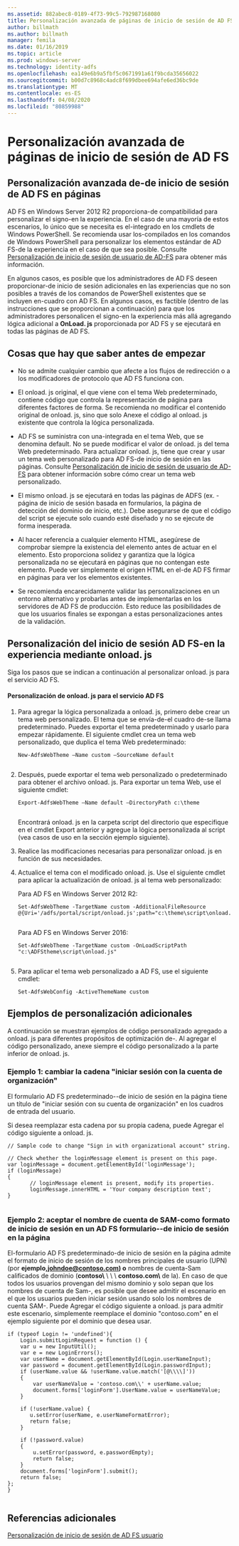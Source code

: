 ```yaml
---
ms.assetid: 882abec8-0189-4f73-99c5-792987168080
title: Personalización avanzada de páginas de inicio de sesión de AD FS
author: billmath
ms.author: billmath
manager: femila
ms.date: 01/16/2019
ms.topic: article
ms.prod: windows-server
ms.technology: identity-adfs
ms.openlocfilehash: ea149e6b9a5fbf5c0671991a61f9bcda35656022
ms.sourcegitcommit: b00d7c8968c4adc8f699dbee694afe6ed36bc9de
ms.translationtype: MT
ms.contentlocale: es-ES
ms.lasthandoff: 04/08/2020
ms.locfileid: "80859988"
---
```

# <a name="advanced-customization-of-ad-fs-sign-in-pages"></a>Personalización avanzada de páginas de inicio de sesión de AD FS

  
## <a name="advanced-customization-of-ad-fs-sign-in-pages"></a>Personalización avanzada de\-de inicio de sesión de AD FS en páginas  
AD FS en Windows Server 2012 R2 proporciona\-de compatibilidad para personalizar el signo\-en la experiencia. En el caso de una mayoría de estos escenarios, lo único que se necesita es el\-integrado en los cmdlets de Windows PowerShell.  Se recomienda usar los\-compilados en los comandos de Windows PowerShell para personalizar los elementos estándar de AD FS\-de la experiencia en el caso de que sea posible.  Consulte [Personalización de inicio de sesión de usuario de AD-FS](AD-FS-user-sign-in-customization.md) para obtener más información.  
  
En algunos casos, es posible que los administradores de AD FS deseen proporcionar\-de inicio de sesión adicionales en las experiencias que no son posibles a través de los comandos de PowerShell existentes que se incluyen en\-cuadro con AD FS. En algunos casos, es factible \(dentro de las instrucciones que se proporcionan a continuación\) para que los administradores personalicen el signo\-en la experiencia más allá agregando lógica adicional a **OnLoad. js** proporcionada por AD FS y se ejecutará en todas las páginas de AD FS.  
  
## <a name="things-to-know-before-you-start"></a>Cosas que hay que saber antes de empezar  
  
-   No se admite cualquier cambio que afecte a los flujos de redirección o a los modificadores de protocolo que AD FS funciona con.
  
-   El onload. js original, el que viene con el tema Web predeterminado, contiene código que controla la representación de página para diferentes factores de forma. Se recomienda no modificar el contenido original de onload. js, sino que solo Anexe el código al onload. js existente que controla la lógica personalizada.  
  
-   AD FS se suministra con una\-integrada en el tema Web, que se denomina default. No se puede modificar el valor de onload. js del tema Web predeterminado. Para actualizar onload. js, tiene que crear y usar un tema web personalizado para AD FS\-de inicio de sesión en las páginas.  Consulte [Personalización de inicio de sesión de usuario de AD-FS](AD-FS-user-sign-in-customization.md) para obtener información sobre cómo crear un tema web personalizado.  
  
-   El mismo onload. js se ejecutará en todas las páginas de ADFS \(ex. \-página de inicio de sesión basada en formularios, la página de detección del dominio de inicio, etc.\). Debe asegurarse de que el código del script se ejecute solo cuando esté diseñado y no se ejecute de forma inesperada.  
  
-   Al hacer referencia a cualquier elemento HTML, asegúrese de comprobar siempre la existencia del elemento antes de actuar en el elemento. Esto proporciona solidez y garantiza que la lógica personalizada no se ejecutará en páginas que no contengan este elemento. Puede ver simplemente el origen HTML en el\-de AD FS firmar en páginas para ver los elementos existentes.  
  
-   Se recomienda encarecidamente validar las personalizaciones en un entorno alternativo y probarlas antes de implementarlas en los servidores de AD FS de producción. Esto reduce las posibilidades de que los usuarios finales se expongan a estas personalizaciones antes de la validación.  
  
## <a name="customizing-the-ad-fs-sign-in-experience-by-using-onloadjs"></a>Personalización del inicio de sesión AD FS\-en la experiencia mediante onload. js  
Siga los pasos que se indican a continuación al personalizar onload. js para el servicio AD FS.  
  
#### <a name="customizing-onloadjs-for-the-ad-fs-service"></a>Personalización de onload. js para el servicio AD FS  
  
1.  Para agregar la lógica personalizada a onload. js, primero debe crear un tema web personalizado. El tema que se envía\-de\-el cuadro de\-se llama predeterminado. Puedes exportar el tema predeterminado y usarlo para empezar rápidamente. El siguiente cmdlet crea un tema web personalizado, que duplica el tema Web predeterminado:  
  
    ```  
    New-AdfsWebTheme –Name custom –SourceName default  
  
    ```  
  
2.  Después, puede exportar el tema web personalizado o predeterminado para obtener el archivo onload. js. Para exportar un tema Web, use el siguiente cmdlet:  
  
    ```  
    Export-AdfsWebTheme –Name default –DirectoryPath c:\theme  
  
    ```  
  
    Encontrará onload. js en la carpeta script del directorio que especifique en el cmdlet Export anterior y agregue la lógica personalizada al script \(vea casos de uso en la sección ejemplo siguiente\).  
  
3.  Realice las modificaciones necesarias para personalizar onload. js en función de sus necesidades.  
  
4.  Actualice el tema con el modificado onload. js. Use el siguiente cmdlet para aplicar la actualización de onload. js al tema web personalizado:  

     Para AD FS en Windows Server 2012 R2:  

    ```  
    Set-AdfsWebTheme -TargetName custom -AdditionalFileResource @{Uri='/adfs/portal/script/onload.js';path="c:\theme\script\onload.js"}  
  
    ```  
    Para AD FS en Windows Server 2016:

     ```  
    Set-AdfsWebTheme -TargetName custom -OnLoadScriptPath "c:\ADFStheme\script\onload.js"   
  
    ```  
  
5.  Para aplicar el tema web personalizado a AD FS, use el siguiente cmdlet:  
  
    ```  
    Set-AdfsWebConfig -ActiveThemeName custom  
    ```  
  
## <a name="additional-customization-examples"></a>Ejemplos de personalización adicionales  
A continuación se muestran ejemplos de código personalizado agregado a onload. js para diferentes propósitos de optimización de\-. Al agregar el código personalizado, anexe siempre el código personalizado a la parte inferior de onload. js.  
  
### <a name="example-1-change-sign-in-with-organizational-account-string"></a>Ejemplo 1: cambiar la cadena "iniciar sesión con la cuenta de organización"  
El formulario AD FS predeterminado\-\-de inicio de sesión en la página tiene un título de "iniciar sesión con su cuenta de organización" en los cuadros de entrada del usuario.  
  
Si desea reemplazar esta cadena por su propia cadena, puede Agregar el código siguiente a onload. js.  
  
```  
// Sample code to change "Sign in with organizational account" string.  
  
// Check whether the loginMessage element is present on this page.  
var loginMessage = document.getElementById('loginMessage');  
if (loginMessage)  
{  
       // loginMessage element is present, modify its properties.  
       loginMessage.innerHTML = 'Your company description text';  
}  
  
```  
  
### <a name="example-2-accept-sam-account-name-as-a-login-format-on-an-ad-fs-form-based-sign-in-page"></a>Ejemplo 2: aceptar el nombre de cuenta de SAM\-como formato de inicio de sesión en un AD FS formulario\-\-de inicio de sesión en la página  
El\-formulario AD FS predeterminado\-de inicio de sesión en la página admite el formato de inicio de sesión de los nombres principales de usuario \(UPN\) \(por <strong>ejemplo,johndoe@contoso.com\) o</strong> nombres de cuenta\-Sam calificados de dominio \(**contoso\\** \ \ \ **contoso.com\\** de la\). En caso de que todos los usuarios provengan del mismo dominio y solo sepan que los nombres de cuenta de Sam\-, es posible que desee admitir el escenario en el que los usuarios pueden iniciar sesión usando solo los nombres de cuenta SAM\-. Puede Agregar el código siguiente a onload. js para admitir este escenario, simplemente reemplace el dominio "contoso.com" en el ejemplo siguiente por el dominio que desea usar.  
  
```  
if (typeof Login != 'undefined'){  
    Login.submitLoginRequest = function () {   
    var u = new InputUtil();  
    var e = new LoginErrors();  
    var userName = document.getElementById(Login.userNameInput);  
    var password = document.getElementById(Login.passwordInput);  
    if (userName.value && !userName.value.match('[@\\\\]'))   
    {  
        var userNameValue = 'contoso.com\\' + userName.value;  
        document.forms['loginForm'].UserName.value = userNameValue;  
    }  
  
    if (!userName.value) {  
       u.setError(userName, e.userNameFormatError);  
       return false;  
    }  
  
    if (!password.value)   
    {  
        u.setError(password, e.passwordEmpty);  
        return false;  
    }  
    document.forms['loginForm'].submit();  
    return false;  
};  
}  
  
```  
  
## <a name="additional-references"></a>Referencias adicionales 
[Personalización de inicio de sesión de AD FS usuario](AD-FS-user-sign-in-customization.md)  
  

